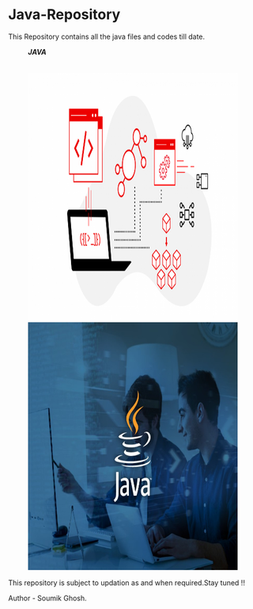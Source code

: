 # Java-Repository
This Repository contains all the java files and codes till date.
 <figure>
  <figcaption><b><i>JAVA</i></b></figcaption><br>
   <br>
  <img src="images/All%20things%20Java%20graphic@2x.png" height="500" width="500" >
  <img src="images/clean-code-java-principles.jpg" height="500" width="500" >
</figure>

This repository is subject to updation as and when required.Stay tuned !!

Author - Soumik Ghosh.
